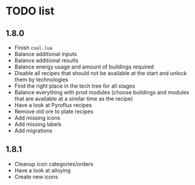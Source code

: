 # TODO list
## 1.8.0
- Finish `coal.lua`
- Balance additional inputs
- Balance additional results
- Balance energy usage and amount of buildings required
- Disable all recipes that should not be available at the start and unlock them by technologies
- Find the right place in the tech tree for all stages
- Balance everything with prod modules (choose buildings and modules that are available at a similar time as the recipe)
- Have a look at Pyroflux recipes
- Remove old ore to plate recipes
- Add missing icons
- Add missing labels
- Add migrations

## 1.8.1 
- Cleanup icon categories/orders
- Have a look at alloying
- Create new icons